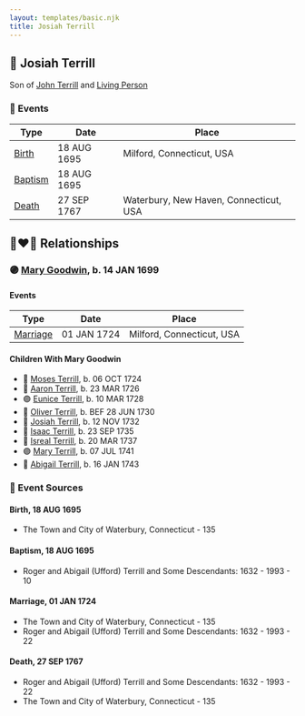 ```yaml
---
layout: templates/basic.njk
title: Josiah Terrill
---
```

## 🔵 Josiah Terrill

Son of [John Terrill](/people/6/65221157) and [Living Person](/people/4/48582652)

### 📆 Events

Type | Date | Place
------ | ------ | ------
[Birth](#event-event-2) | 18 AUG 1695 | Milford, Connecticut, USA
[Baptism](#event-event-0) | 18 AUG 1695 |
[Death](#event-event-4) | 27 SEP 1767 | Waterbury, New Haven, Connecticut, USA

## 👩‍❤️‍👨 Relationships

### 🟣 [Mary Goodwin](/people/4/49404198), b. 14 JAN 1699

#### Events

Type | Date | Place
------ | ------ | ------
[Marriage](#event-family-0-event-0) | 01 JAN 1724 | Milford, Connecticut, USA
#### Children With Mary Goodwin
* 🔵 [Moses Terrill](/people/1/19430220), b. 06 OCT 1724
* 🔵 [Aaron Terrill](/people/2/27846482), b. 23 MAR 1726
* 🟣 [Eunice Terrill](/people/7/78054136), b. 10 MAR 1728
* 🔵 [Oliver Terrill](/people/9/94505283), b. BEF 28 JUN 1730
* 🔵 [Josiah Terrill](/people/1/19227229), b. 12 NOV 1732
* 🔵 [Isaac Terrill](/people/8/80400910), b. 23 SEP 1735
* 🔵 [Isreal Terrill](/people/4/44434844), b. 20 MAR 1737
* 🟣 [Mary Terrill](/people/2/25880120), b. 07 JUL 1741
* 🔵 [Abigail Terrill](/people/9/94050390), b. 16 JAN 1743
### 📰 Event Sources

#### <a id="event-event-2"></a> Birth, 18 AUG 1695
* The Town and City of Waterbury, Connecticut  - 135

#### <a id="event-event-0"></a> Baptism, 18 AUG 1695
* Roger and Abigail (Ufford) Terrill and Some Descendants: 1632 - 1993  - 10

#### <a id="event-family-0-event-0"></a> Marriage, 01 JAN 1724
* The Town and City of Waterbury, Connecticut  - 135
* Roger and Abigail (Ufford) Terrill and Some Descendants: 1632 - 1993  - 22
#### <a id="event-event-4"></a> Death, 27 SEP 1767
* Roger and Abigail (Ufford) Terrill and Some Descendants: 1632 - 1993  - 22
* The Town and City of Waterbury, Connecticut  - 135
